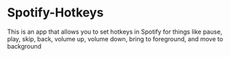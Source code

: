 # Spotify-Hotkeys
This is an app that allows you to set hotkeys in Spotify for things like pause, play, skip, back, volume up, volume down, bring to foreground, and move to background
